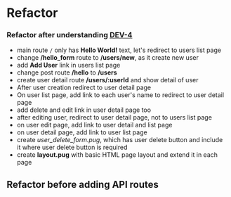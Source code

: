 # Refactor

### Refactor after understanding [DEV-4](https://github.com/shreeramneupane/todo_node/tree/DEV-4)
* main route `/` only has **Hello World!** text, let's redirect to users list page
* change **/hello_form** route to **/users/new**, as it create new user
* add **Add User** link in users list page
* change post route **/hello** to **/users**
* create user detail route **/users/:userId** and show detail of user
* After user creation redirect to user detail page
* On user list page, add link to each user's name to redirect to user detail page
* add delete and edit link in user detail page too
* after editing user, redirect to user detail page, not to users list page
* on user edit page, add link to user detail and list page
* on user detail page, add link to user list page
* create *user_delete_form.pug*, which has user delete button and include it where user delete button is required
* create **layout.pug** with basic HTML page layout and extend it in each page

## Refactor before adding API routes